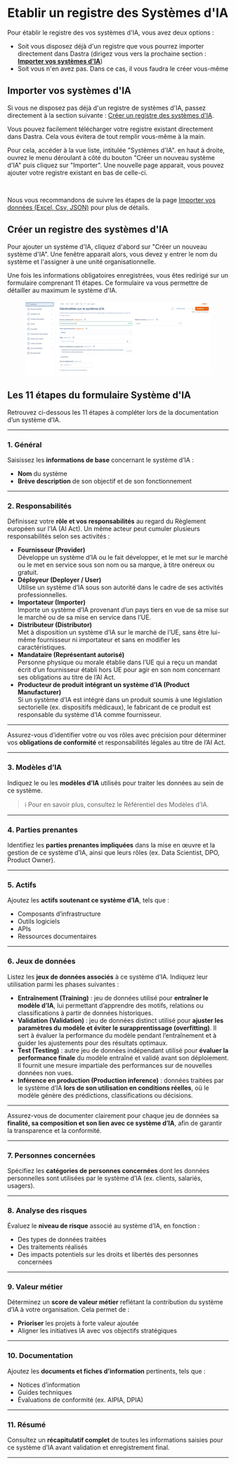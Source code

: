 # Etablir un registre des Systèmes d'IA

Pour établir le registre des vos systèmes d'IA, vous avez deux options :

* Soit vous disposez déjà d'un registre que vous pourrez importer directement dans Dastra (dirigez vous vers la prochaine section : [**Importer vos systèmes d'IA**](etablir-un-registre-des-systemes-dia.md#importez-vos-systemes-dia))
* Soit vous n'en avez pas. Dans ce cas, il vous faudra le créer vous-même

## Importer vos systèmes d'IA

Si vous ne disposez pas déjà d'un registre de systèmes d'IA, passez directement à la section suivante : [Créer un registre des systèmes d'IA](etablir-un-registre-des-systemes-dia.md#creer-un-registre-des-systemes-dia).

Vous pouvez facilement télécharger votre registre existant directement dans Dastra. Cela vous évitera de tout remplir vous-même à la main.

Pour cela, accéder à la vue liste, intitulée "Systèmes d'IA". en haut à droite, ouvrez le menu déroulant à côté du bouton "Créer un nouveau système d'IA" puis cliquez sur "Importer". Une nouvelle page apparait, vous pouvez ajouter votre registre existant en bas de celle-ci.

<figure><img src="../../.gitbook/assets/Capture d&#x27;écran 2024-05-21 174417.png" alt=""><figcaption></figcaption></figure>

Nous vous recommandons de suivre les étapes de la page [Importer vos données (Excel, Csv, JSON)](../generalites/importer-vos-donnees-excel-csv.md) pour plus de détails.

## Créer un registre des systèmes d'IA

Pour ajouter un système d'IA, cliquez d'abord sur "Créer un nouveau système d'IA". Une fenêtre apparait alors, vous devez y entrer le nom du système et l'assigner à une unité organisationnelle.

Une fois les informations obligatoires enregistrées, vous êtes redirigé sur un formulaire comprenant 11 étapes. Ce formulaire va vous permettre de détailler au maximum le système d'IA.

<figure><img src="../../.gitbook/assets/image (416).png" alt=""><figcaption></figcaption></figure>

## Les 11 étapes du formulaire Système d'IA

Retrouvez ci-dessous les 11 étapes à compléter lors de la documentation d’un système d’IA.

***

### 1. Général

Saisissez les **informations de base** concernant le système d’IA :

* **Nom** du système
* **Brève description** de son objectif et de son fonctionnement

***

### 2. Responsabilités

Définissez votre **rôle et vos responsabilités** au regard du Règlement européen sur l’IA (AI Act). Un même acteur peut cumuler plusieurs responsabilités selon ses activités :

* **Fournisseur (Provider)**\
  Développe un système d’IA ou le fait développer, et le met sur le marché ou le met en service sous son nom ou sa marque, à titre onéreux ou gratuit.
* **Déployeur (Deployer / User)**\
  Utilise un système d’IA sous son autorité dans le cadre de ses activités professionnelles.
* **Importateur (Importer)**\
  Importe un système d’IA provenant d’un pays tiers en vue de sa mise sur le marché ou de sa mise en service dans l’UE.
* **Distributeur (Distributor)**\
  Met à disposition un système d’IA sur le marché de l’UE, sans être lui-même fournisseur ni importateur et sans en modifier les caractéristiques.
* **Mandataire (Représentant autorisé)**\
  Personne physique ou morale établie dans l’UE qui a reçu un mandat écrit d’un fournisseur établi hors UE pour agir en son nom concernant ses obligations au titre de l’AI Act.
* **Producteur de produit intégrant un système d’IA (Product Manufacturer)**\
  Si un système d’IA est intégré dans un produit soumis à une législation sectorielle (ex. dispositifs médicaux), le fabricant de ce produit est responsable du système d’IA comme fournisseur.

***

Assurez-vous d’identifier votre ou vos rôles avec précision pour déterminer vos **obligations de conformité** et responsabilités légales au titre de l’AI Act.

***

### 3. Modèles d’IA

Indiquez le ou les **modèles d’IA** utilisés pour traiter les données au sein de ce système.

> ℹ️ Pour en savoir plus, consultez le Référentiel des Modèles d’IA.

***

### 4. Parties prenantes

Identifiez les **parties prenantes impliquées** dans la mise en œuvre et la gestion de ce système d’IA, ainsi que leurs rôles (ex. Data Scientist, DPO, Product Owner).

***

### 5. Actifs

Ajoutez les **actifs soutenant ce système d’IA**, tels que :

* Composants d’infrastructure
* Outils logiciels
* APIs
* Ressources documentaires

***

### 6. Jeux de données

Listez les **jeux de données associés** à ce système d’IA. Indiquez leur utilisation parmi les phases suivantes :

* **Entraînement (Training)** : jeu de données utilisé pour **entraîner le modèle d’IA**, lui permettant d’apprendre des motifs, relations ou classifications à partir de données historiques.
* **Validation (Validation)** : jeu de données distinct utilisé pour **ajuster les paramètres du modèle et éviter le surapprentissage (overfitting)**. Il sert à évaluer la performance du modèle pendant l’entraînement et à guider les ajustements pour des résultats optimaux.
* **Test (Testing)** : autre jeu de données indépendant utilisé pour **évaluer la performance finale** du modèle entraîné et validé avant son déploiement. Il fournit une mesure impartiale des performances sur de nouvelles données non vues.
* **Inférence en production (Production inference)** : données traitées par le système d’IA **lors de son utilisation en conditions réelles**, où le modèle génère des prédictions, classifications ou décisions.

***

Assurez-vous de documenter clairement pour chaque jeu de données sa **finalité, sa composition et son lien avec ce système d’IA**, afin de garantir la transparence et la conformité.

***

### 7. Personnes concernées

Spécifiez les **catégories de personnes concernées** dont les données personnelles sont utilisées par le système d’IA (ex. clients, salariés, usagers).

***

### 8. Analyse des risques

Évaluez le **niveau de risque** associé au système d’IA, en fonction :

* Des types de données traitées
* Des traitements réalisés
* Des impacts potentiels sur les droits et libertés des personnes concernées

***

### 9. Valeur métier

Déterminez un **score de valeur métier** reflétant la contribution du système d’IA à votre organisation. Cela permet de :

* **Prioriser** les projets à forte valeur ajoutée
* Aligner les initiatives IA avec vos objectifs stratégiques

***

### 10. Documentation

Ajoutez les **documents et fiches d’information** pertinents, tels que :

* Notices d’information
* Guides techniques
* Évaluations de conformité (ex. AIPIA, DPIA)

***

### 11. Résumé

Consultez un **récapitulatif complet** de toutes les informations saisies pour ce système d’IA avant validation et enregistrement final.

***
